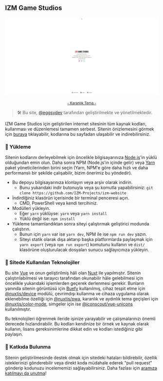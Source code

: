 ## IZM Game Studios

![demo image](/images/demo.png)

<p align="center">
    <a href="/images/demo-dark.png"><small>- Karanlık Tema -</small></a>
</p>

> 🛠 Bu site, [@eggsydev](https://github.com/eggsydev) tarafından geliştirilmekte ve yönetilmektedir.

IZM Game Studios için geliştirilen internet sitesinin tüm kaynak kodları, kullanması ve düzenlemesi tamamen serbest. Sitenin önizlemesini görmek için [buraya](https://izmgamestudios.com) tıklayabilir, kodlarına bu sayfadan ulaşabilir ve indirebilirsiniz.

### 📩 Yükleme

Sitenin kodlarını derleyebilmek için öncelikle bilgisayarınıza [Node.js](https://nodejs.org/tr/)'in yüklü olduğundan emin olun. Daha sonra NPM (Node.js'in içinde gelir) veya [Yarn](https://yarnpkg.com) paket yöneticilerinden birini seçin (Yarn, NPM'e göre daha hızlı ve daha performanslı bir şekilde çalışabilir, bizim önerimiz bu yöndedir).

- Bu depoyu bilgisayarınıza klonlayın veya arşiv olarak indirin.
  - Bunu yukarıdaki indir butonuyla veya şu komutla yapabilirsiniz: `git clone https://github.com/IZM-Projects/izm-website`
- İndirdiğiniz klasörün içerisinde bir terminal penceresi açın.
  - CMD, PowerShell veya kendi tercihiniz.
- Modülleri yükleyin.
  - Eğer `yarn` yüklüyse: `yarn` veya `yarn install`
  - Yüklü değil ise: `npm install`
- Yükleme tamamlandıktan sonra siteyi çalıştırmak geliştirici modunda çalıştırın.
  - Bunun için `yarn` var ise `yarn dev`, NPM ile ise `npm run dev` yazın.
  - Siteyi statik olarak dışa aktarıp başka platformlarda paylaşmak için `yarn export` (veya `npm run export`) komutunu kullanın ve `dist/` klasörüne oluşturulacak dosyaları sunucu sağlayıcınıza yükleyin.

### 🧬 Sitede Kullanılan Teknolojiler

Bu site [Vue](https://vuejs.org) ve onun geliştirilmiş hâli olan [Nuxt](https://nuxtjs.org) ile yapılmıştır. Sitenin çalıştırılabilmesi ve tarayıcı tarafından okunabilir hâle gelebilmesi için öncelikle yukarıdaki işlemlerden geçerek derlenmesi gerekir. Bunların yanında sitenin görüntüsü için [Buefy](https://buefy.org) kullanılmış, cihaz tespit etme için [@nuxtjs/device](https://github.com/nuxt-community/device-module) modülü, çevrimdışı kullanma ve cihaza uygulama olarak eklenebilme özelliği için [@nuxtjs/pwa](https://github.com/nuxt-community/pwa-module), karanlık ve aydınlık tema geçişleri için [@nuxtjs/color-mode](https://github.com/nuxt-community/color-mode-module), simgeler için ise [@iconscout/vue-unicons](https://npmjs.com/package/@iconscout/vue-unicons) kullanılmıştır.

Bu teknolojileri öğrenmek ileride işinize yarayabilir ve çalışmalarınızı önemli derecede hızlandırabilir. Bu kodları kendinize bir örnek ve kaynak olarak kullanın, lisans gereksinimlerine dikkat edin ve kodları istediğiniz gibi paylaşın.

### 🙏 Katkıda Bulunma

Sitenin geliştirilmesinde destek olmak için sitedeki hataları bildirebilir, özellik isteklerinizi gönderebilir veya direkt koda müdahale ederek "pull request" gönderip kodunuzu incelememizi sağlayabilirsiniz. Daha fazlası için [aramıza katılmayı da unutma](https://izmgamestudios/iletisim)!
